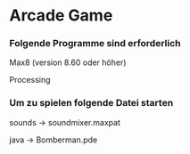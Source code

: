 # Arcade Game
<h3> Folgende Programme sind erforderlich </h3>
<p> Max8 (version 8.60 oder höher)</p>
<p>Processing </p>

<h3> Um zu spielen folgende Datei starten </h3>     
<p> sounds -> soundmixer.maxpat </p> 
<p>java -> Bomberman.pde </p>
